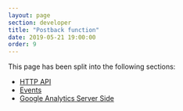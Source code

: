 ```yaml
---
layout: page
section: developer
title: "Postback function"
date: 2019-05-21 19:00:00
order: 9
---
```


This page has been split into the following sections:
* [HTTP API](/for-developer/http-api)
* [Events](/for-developer/events)
* [Google Analytics Server Side](/integrations/google-analytics#serverSide)
